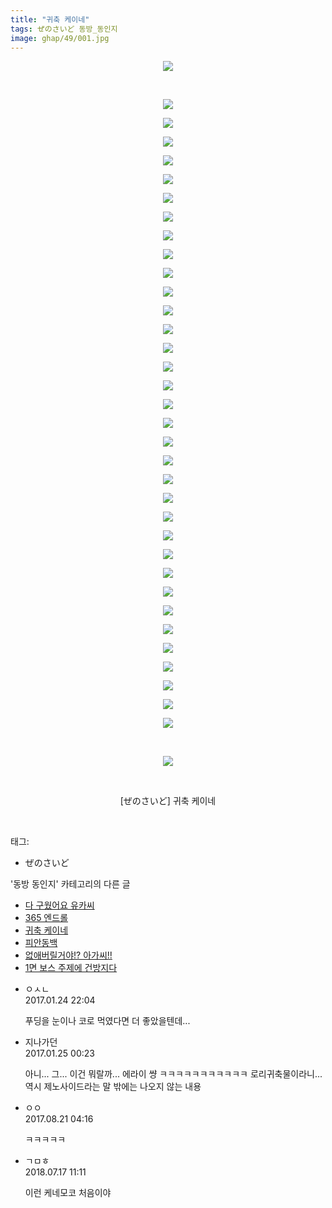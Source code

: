 ```yaml
---
title: "귀축 케이네"
tags: ぜのさいど 동방_동인지
image: ghap/49/001.jpg
---
```

<div class="article">
<p style="text-align: center; clear: none; float: none;"><img src="{{ site.nasurl }}/ghap/49/001.jpg"/></p>
<p style="text-align: center; clear: none; float: none;"><br/></p>
<p style="text-align: center; clear: none; float: none;"><img src="{{ site.nasurl }}/ghap/49/002.jpg"/></p>
<p style="text-align: center; clear: none; float: none;"><img src="{{ site.nasurl }}/ghap/49/003.jpg"/></p>
<p style="text-align: center; clear: none; float: none;"><img src="{{ site.nasurl }}/ghap/49/004.jpg"/></p>
<p style="text-align: center; clear: none; float: none;"><img src="{{ site.nasurl }}/ghap/49/005.jpg"/></p>
<p style="text-align: center; clear: none; float: none;"><img src="{{ site.nasurl }}/ghap/49/006.jpg"/></p>
<p style="text-align: center; clear: none; float: none;"><img src="{{ site.nasurl }}/ghap/49/007.jpg"/></p>
<p style="text-align: center; clear: none; float: none;"><img src="{{ site.nasurl }}/ghap/49/008.jpg"/></p>
<p style="text-align: center; clear: none; float: none;"><img src="{{ site.nasurl }}/ghap/49/009.jpg"/></p>
<p style="text-align: center; clear: none; float: none;"><img src="{{ site.nasurl }}/ghap/49/010.jpg"/></p>
<p style="text-align: center; clear: none; float: none;"><img src="{{ site.nasurl }}/ghap/49/011.jpg"/></p>
<p style="text-align: center; clear: none; float: none;"><img src="{{ site.nasurl }}/ghap/49/012.jpg"/></p>
<p style="text-align: center; clear: none; float: none;"><img src="{{ site.nasurl }}/ghap/49/013.jpg"/></p>
<p style="text-align: center; clear: none; float: none;"><img src="{{ site.nasurl }}/ghap/49/014.jpg"/></p>
<p style="text-align: center; clear: none; float: none;"><img src="{{ site.nasurl }}/ghap/49/015.jpg"/></p>
<p style="text-align: center; clear: none; float: none;"><img src="{{ site.nasurl }}/ghap/49/016.jpg"/></p>
<p style="text-align: center; clear: none; float: none;"><img src="{{ site.nasurl }}/ghap/49/017.jpg"/></p>
<p style="text-align: center; clear: none; float: none;"><img src="{{ site.nasurl }}/ghap/49/018.jpg"/></p>
<p style="text-align: center; clear: none; float: none;"><img src="{{ site.nasurl }}/ghap/49/019.jpg"/></p>
<p style="text-align: center; clear: none; float: none;"><img src="{{ site.nasurl }}/ghap/49/020.jpg"/></p>
<p style="text-align: center; clear: none; float: none;"><img src="{{ site.nasurl }}/ghap/49/021.jpg"/></p>
<p style="text-align: center; clear: none; float: none;"><img src="{{ site.nasurl }}/ghap/49/022.jpg"/></p>
<p style="text-align: center; clear: none; float: none;"><img src="{{ site.nasurl }}/ghap/49/023.jpg"/></p>
<p style="text-align: center; clear: none; float: none;"><img src="{{ site.nasurl }}/ghap/49/024.jpg"/></p>
<p style="text-align: center; clear: none; float: none;"><img src="{{ site.nasurl }}/ghap/49/025.jpg"/></p>
<p style="text-align: center; clear: none; float: none;"><img src="{{ site.nasurl }}/ghap/49/026.jpg"/></p>
<p style="text-align: center; clear: none; float: none;"><img src="{{ site.nasurl }}/ghap/49/027.jpg"/></p>
<p style="text-align: center; clear: none; float: none;"><img src="{{ site.nasurl }}/ghap/49/028.jpg"/></p>
<p style="text-align: center; clear: none; float: none;"><img src="{{ site.nasurl }}/ghap/49/029.jpg"/></p>
<p style="text-align: center; clear: none; float: none;"><img src="{{ site.nasurl }}/ghap/49/030.jpg"/></p>
<p style="text-align: center; clear: none; float: none;"><img src="{{ site.nasurl }}/ghap/49/031.jpg"/></p>
<p style="text-align: center; clear: none; float: none;"><img src="{{ site.nasurl }}/ghap/49/032.jpg"/></p>
<p style="text-align: center; clear: none; float: none;"><img src="{{ site.nasurl }}/ghap/49/033.jpg"/></p>
<p style="text-align: center; clear: none; float: none;"><img src="{{ site.nasurl }}/ghap/49/034.jpg"/></p>
<p style="text-align: center; clear: none; float: none;"><img src="{{ site.nasurl }}/ghap/49/035.jpg"/></p>
<p style="text-align: center; clear: none; float: none;"><br/></p>
<p style="text-align: center; clear: none; float: none;"><img src="{{ site.nasurl }}/ghap/49/036.jpg"/></p>
<p style="text-align: center; clear: none; float: none;"><br/></p>
<p style="text-align: center; clear: none; float: none;">[ぜのさいど] 귀축 케이네</p>
<p><br/></p>
</div><div class="tagTrail">
<p>태그: </p>
<ul>
<li>ぜのさいど</li>
</ul>
</div><div class="another">
<p>'동방 동인지' 카테고리의 다른 글</p>
<ul>
<li><a href="/2016-06-16-ghap_52">다 구웠어요 유카씨</a></li>
<li><a href="/2016-06-16-ghap_51">365 엔드롤</a></li>
<li><a href="/2016-06-16-ghap_49">귀축 케이네</a></li>
<li><a href="/2016-06-16-ghap_48">피안동백</a></li>
<li><a href="/2016-06-16-ghap_47">없애버릴거야!? 아가씨!!</a></li>
<li><a href="/2016-06-16-ghap_46">1면 보스 주제에 건방지다</a></li>
</ul>
</div><div class="cb_module cb_fluid">
<div class="cb_wrt cb_profile">
<div class="comment">
<ul>
<li class="cb_thumb_off" id="comment14899296">
<div class="cb_comment_area">
<div class="cb_info_area">
<div class="cb_section">
<span class="cb_nick_name">ㅇㅅㄴ</span>
</div>
<div class="cb_section">
<span class="cb_date">2017.01.24 22:04 </span>
</div>
</div>
<div class="cb_dsc_comment">
<p class="cb_dsc">
											푸딩을 눈이나 코로 먹였다면 더 좋았을텐데...
										</p>
</div>
</div></li>
<li class="cb_thumb_off" id="comment14899428">
<div class="cb_comment_area">
<div class="cb_info_area">
<div class="cb_section">
<span class="cb_nick_name">지나가던</span>
</div>
<div class="cb_section">
<span class="cb_date">2017.01.25 00:23 </span>
</div>
</div>
<div class="cb_dsc_comment">
<p class="cb_dsc">
											아니... 그... 이건 뭐랄까... 에라이 썅 ㅋㅋㅋㅋㅋㅋㅋㅋㅋㅋㅋ 로리귀축물이라니... 역시 제노사이드라는 말 밖에는 나오지 않는 내용
										</p>
</div>
</div></li>
<li class="cb_thumb_off" id="comment15064592">
<div class="cb_comment_area">
<div class="cb_info_area">
<div class="cb_section">
<span class="cb_nick_name">ㅇㅇ</span>
</div>
<div class="cb_section">
<span class="cb_date">2017.08.21 04:16 </span>
</div>
</div>
<div class="cb_dsc_comment">
<p class="cb_dsc">
											ㅋㅋㅋㅋㅋ
										</p>
</div>
</div></li>
<li class="cb_thumb_off" id="comment15288506">
<div class="cb_comment_area">
<div class="cb_info_area">
<div class="cb_section">
<span class="cb_nick_name">ㄱㅁㅎ</span>
</div>
<div class="cb_section">
<span class="cb_date">2018.07.17 11:11 </span>
</div>
</div>
<div class="cb_dsc_comment">
<p class="cb_dsc">
											이런 케네모코 처음이야
										</p>
</div>
</div></li>
</ul>
</div>
</div><!-- commentList close -->
</div>